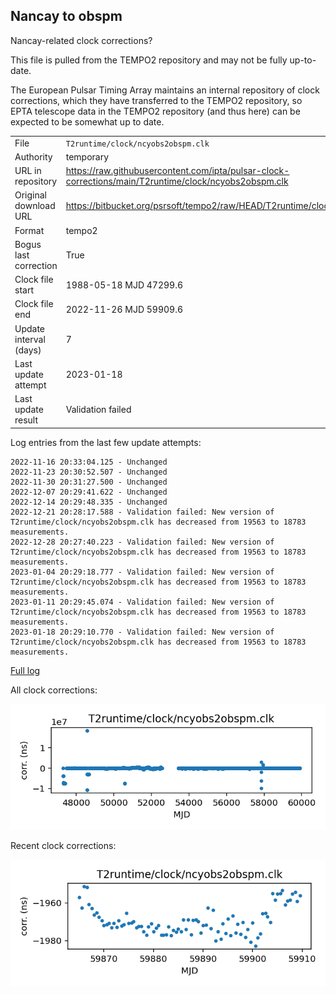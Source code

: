 
## Nancay to obspm

Nancay-related clock corrections?

This file is pulled from the TEMPO2 repository and may not be fully
up-to-date.

The European Pulsar Timing Array maintains an internal repository
of clock corrections, which they have transferred to the TEMPO2
repository, so  EPTA telescope data in the TEMPO2 repository (and
thus here) can be expected to be somewhat up to date.

|     |     |
|:--- |:--- |
| File | `T2runtime/clock/ncyobs2obspm.clk` |
| Authority | temporary |
| URL in repository | <https://raw.githubusercontent.com/ipta/pulsar-clock-corrections/main/T2runtime/clock/ncyobs2obspm.clk> |
| Original download URL | <https://bitbucket.org/psrsoft/tempo2/raw/HEAD/T2runtime/clock/ncyobs2obspm.clk> |
| Format | tempo2 |
| Bogus last correction | True |
| Clock file start | 1988-05-18 MJD 47299.6 |
| Clock file end | 2022-11-26 MJD 59909.6 |
| Update interval (days) | 7 |
| Last update attempt | 2023-01-18 |
| Last update result | Validation failed |

Log entries from the last few update attempts:
```
2022-11-16 20:33:04.125 - Unchanged
2022-11-23 20:30:52.507 - Unchanged
2022-11-30 20:31:27.500 - Unchanged
2022-12-07 20:29:41.622 - Unchanged
2022-12-14 20:29:48.335 - Unchanged
2022-12-21 20:28:17.588 - Validation failed: New version of T2runtime/clock/ncyobs2obspm.clk has decreased from 19563 to 18783 measurements.
2022-12-28 20:27:40.223 - Validation failed: New version of T2runtime/clock/ncyobs2obspm.clk has decreased from 19563 to 18783 measurements.
2023-01-04 20:29:18.777 - Validation failed: New version of T2runtime/clock/ncyobs2obspm.clk has decreased from 19563 to 18783 measurements.
2023-01-11 20:29:45.074 - Validation failed: New version of T2runtime/clock/ncyobs2obspm.clk has decreased from 19563 to 18783 measurements.
2023-01-18 20:29:10.770 - Validation failed: New version of T2runtime/clock/ncyobs2obspm.clk has decreased from 19563 to 18783 measurements.
```
[Full log](https://raw.githubusercontent.com/ipta/pulsar-clock-corrections/main/log/T2runtime/clock/ncyobs2obspm.clk.log)


All clock corrections:

![plot of all clock corrections](ncyobs2obspm.clk.png "All corrections")

Recent clock corrections:

![plot of recent clock corrections](ncyobs2obspm.clk.short.png "Recent corrections")

